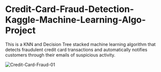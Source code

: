 # Credit-Card-Fraud-Detection-Kaggle-Machine-Learning-Algo-Project
This is a KNN and Decision Tree stacked machine learning algorithm that detects fraudulent credit card transactions and automatically notifies customers through their emails of suspicious activity.




![Credit-Card-Fraud-01](https://user-images.githubusercontent.com/98139835/218510542-baf6da3a-32fa-4039-9f32-dd9fb392bf54.png)
